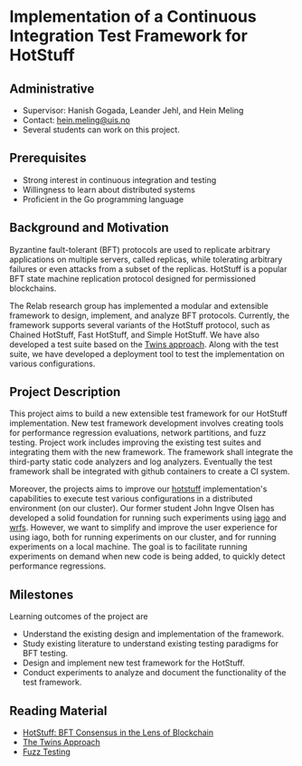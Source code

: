 # Implementation of a Continuous Integration Test Framework for HotStuff

## Administrative

- Supervisor: Hanish Gogada, Leander Jehl, and Hein Meling
- Contact: <hein.meling@uis.no>
- Several students can work on this project.

## Prerequisites

- Strong interest in continuous integration and testing
- Willingness to learn about distributed systems
- Proficient in the Go programming language

## Background and Motivation

Byzantine fault-tolerant (BFT) protocols are used to replicate arbitrary applications on multiple servers, called replicas, while tolerating arbitrary failures or even attacks from a subset of the replicas.
HotStuff is a popular BFT state machine replication protocol designed for permissioned blockchains.

The Relab research group has implemented a modular and extensible framework to design, implement, and analyze BFT protocols.
Currently, the framework supports several variants of the HotStuff protocol, such as Chained HotStuff, Fast HotStuff, and Simple HotStuff.
We have also developed a test suite based on the [Twins approach][5].
Along with the test suite, we have developed a deployment tool to test the implementation on various configurations.

## Project Description

This project aims to build a new extensible test framework for our HotStuff implementation.
New test framework development involves creating tools for performance regression evaluations, network partitions, and fuzz testing.
Project work includes improving the existing test suites and integrating them with the new framework.
The framework shall integrate the third-party static code analyzers and log analyzers.
Eventually the test framework shall be integrated with github containers to create a CI system.

Moreover, the projects aims to improve our [hotstuff][3] implementation's capabilities to execute test various configurations in a distributed environment (on our cluster).
Our former student John Ingve Olsen has developed a solid foundation for running such experiments using [iago][1] and [wrfs][2].
However, we want to simplify and improve the user experience for using iago, both for running experiments on our cluster, and for running experiments on a local machine.
The goal is to facilitate running experiments on demand when new code is being added, to quickly detect performance regressions.

## Milestones

Learning outcomes of the project are

- Understand the existing design and implementation of the framework.
- Study existing literature to understand existing testing paradigms for BFT testing.
- Design and implement new test framework for the HotStuff.
- Conduct experiments to analyze and document the functionality of the test framework.

## Reading Material

- [HotStuff: BFT Consensus in the Lens of Blockchain][4]
- [The Twins Approach][5]
- [Fuzz Testing][6]

[1]: https://github.com/relab/iago
[2]: https://github.com/relab/wrfs
[3]: https://github.com/relab/hotstuff
[4]: https://arxiv.org/abs/1803.05069
[5]: https://malkhi.com/posts/2020/04/making-BFT-systems-robust/
[6]: https://go.dev/security/fuzz/
